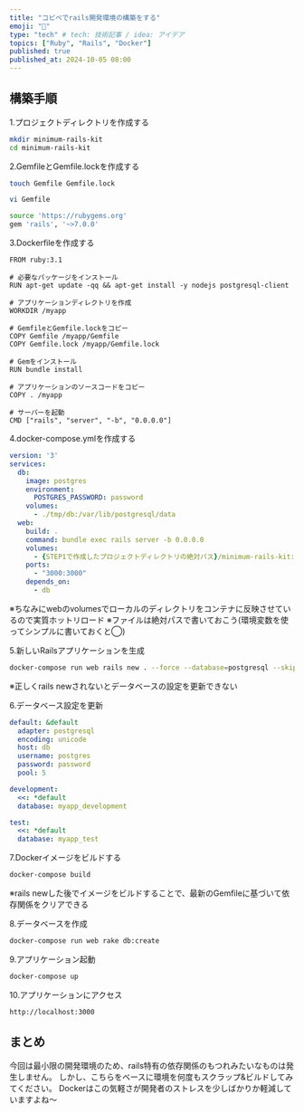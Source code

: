 ```yaml
---
title: "コピペでrails開発環境の構築をする"
emoji: "🚊"
type: "tech" # tech: 技術記事 / idea: アイデア
topics: ["Ruby", "Rails", "Docker"]
published: true
published_at: 2024-10-05 08:00
---
```


## 構築手順
1.プロジェクトディレクトリを作成する
```Bash
mkdir minimum-rails-kit
cd minimum-rails-kit
```

2.GemfileとGemfile.lockを作成する
```Bash
touch Gemfile Gemfile.lock

vi Gemfile

source 'https://rubygems.org'
gem 'rails', '~>7.0.0'
```

3.Dockerfileを作成する
```Docker:Dockerfile
FROM ruby:3.1

# 必要なパッケージをインストール
RUN apt-get update -qq && apt-get install -y nodejs postgresql-client

# アプリケーションディレクトリを作成
WORKDIR /myapp

# GemfileとGemfile.lockをコピー
COPY Gemfile /myapp/Gemfile
COPY Gemfile.lock /myapp/Gemfile.lock

# Gemをインストール
RUN bundle install

# アプリケーションのソースコードをコピー
COPY . /myapp

# サーバーを起動
CMD ["rails", "server", "-b", "0.0.0.0"]
```

4.docker-compose.ymlを作成する
```yml:docker-compose.yml
version: '3'
services:
  db:
    image: postgres
    environment:
      POSTGRES_PASSWORD: password
    volumes:
      - ./tmp/db:/var/lib/postgresql/data
  web:
    build: .
    command: bundle exec rails server -b 0.0.0.0
    volumes:
      - {STEP1で作成したプロジェクトディレクトリの絶対パス}/minimum-rails-kit:/myapp
    ports:
      - "3000:3000"
    depends_on:
      - db
```

※ちなみにwebのvolumesでローカルのディレクトリをコンテナに反映させているので実質ホットリロード
※ファイルは絶対パスで書いておこう(環境変数を使ってシンプルに書いておくと◯)

5.新しいRailsアプリケーションを生成
```Bash
docker-compose run web rails new . --force --database=postgresql --skip-bundle
```

※正しくrails newされないとデータベースの設定を更新できない

6.データベース設定を更新
```yml:config/database.yml
default: &default
  adapter: postgresql
  encoding: unicode
  host: db
  username: postgres
  password: password
  pool: 5

development:
  <<: *default
  database: myapp_development

test:
  <<: *default
  database: myapp_test
```

7.Dockerイメージをビルドする
```Bash
docker-compose build
```

※rails newした後でイメージをビルドすることで、最新のGemfileに基づいて依存関係をクリアできる

8.データベースを作成
```Bash
docker-compose run web rake db:create
```

9.アプリケーション起動
```Bash
docker-compose up
```

10.アプリケーションにアクセス
```
http://localhost:3000
```

## まとめ
今回は最小限の開発環境のため、rails特有の依存関係のもつれみたいなものは発生しません。
しかし、こちらをベースに環境を何度もスクラップ&ビルドしてみてください。
Dockerはこの気軽さが開発者のストレスを少しばかりか軽減していますよね〜
